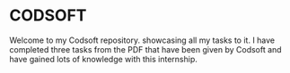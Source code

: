 # CODSOFT
Welcome to my Codsoft repository. showcasing  all my tasks to it. I have completed three tasks from the PDF that have been given by Codsoft and have gained lots of knowledge with this internship.
